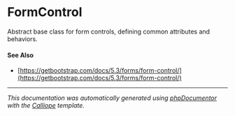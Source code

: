 # FormControl

Abstract base class for form controls, defining common attributes and
behaviors.

#### See Also

- [https://getbootstrap.com/docs/5.3/forms/form-control/](https://getbootstrap.com/docs/5.3/forms/form-control/)

---

*This documentation was automatically generated using [phpDocumentor](http://www.phpdoc.org/) with the [Calliope](https://github.com/DaphneWebFramework/Calliope) template.*
